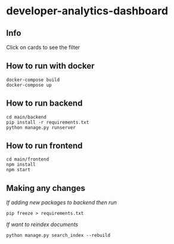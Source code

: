 # developer-analytics-dashboard

## Info

Click on cards to see the filter


## How to run with docker

```
docker-compose build
docker-compose up
```

## How to run backend 

```
cd main/backend
pip install -r requirements.txt
python manage.py runserver
```

## How to run frontend 
```
cd main/frontend
npm install
npm start
```


## Making any changes

*If adding new packages to backend then run*

```
pip freeze > requirements.txt
```

*If want to reindex documents*

```
python manage.py search_index --rebuild
```



